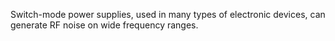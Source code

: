 Switch-mode power supplies, used in many types of electronic devices, can generate RF noise on wide frequency ranges.